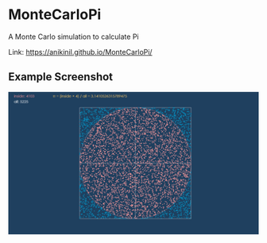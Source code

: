 # MonteCarloPi
A Monte Carlo simulation to calculate Pi

Link: https://anikinil.github.io/MonteCarloPi/

## Example Screenshot

![alt text](Screenshots/example.jpg?raw=true "MonteCarloPi - Example Screenshot")
